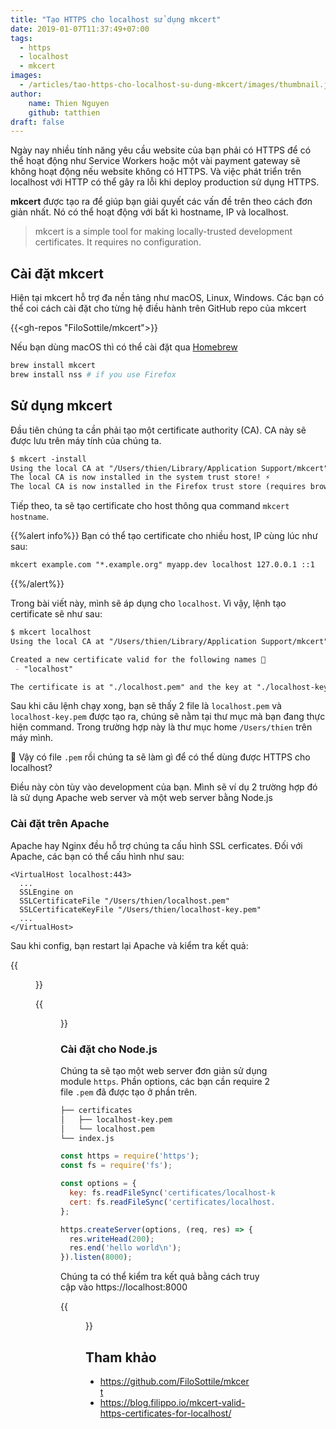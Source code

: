 ```yaml
---
title: "Tạo HTTPS cho localhost sử dụng mkcert"
date: 2019-01-07T11:37:49+07:00
tags:
  - https
  - localhost
  - mkcert
images:
  - /articles/tao-https-cho-localhost-su-dung-mkcert/images/thumbnail.jpg
author:
    name: Thien Nguyen
    github: tatthien
draft: false
---
```


Ngày nay nhiều tính năng yêu cầu website của bạn phải có HTTPS để có thể hoạt động như Service Workers hoặc một vài payment gateway sẽ không hoạt động nếu website không có HTTPS. Và việc phát triển trên localhost với HTTP có thể gây ra lỗi khi deploy production sử dụng HTTPS.

**mkcert** được tạo ra để giúp bạn giải quyết các vấn đề trên theo cách đơn giản nhất. Nó có thể hoạt động với bất kì hostname, IP và localhost.

> mkcert is a simple tool for making locally-trusted development certificates. It requires no configuration.

## Cài đặt mkcert

Hiện tại mkcert hỗ trợ đa nền tảng như macOS, Linux, Windows. Các bạn có thể coi cách cài đặt cho từng hệ điều hành trên GitHub repo của mkcert

{{<gh-repos "FiloSottile/mkcert">}}

Nếu bạn dùng macOS thì có thể cài đặt qua [Homebrew](https://brew.sh/)

```sh
brew install mkcert
brew install nss # if you use Firefox
```

## Sử dụng mkcert

Đầu tiên chúng ta cần phải tạo một certificate authority (CA). CA này sẽ được lưu trên máy tính của chúng ta.

```markdown
$ mkcert -install
Using the local CA at "/Users/thien/Library/Application Support/mkcert" ✨
The local CA is now installed in the system trust store! ⚡️
The local CA is now installed in the Firefox trust store (requires browser restart)! 🦊
```

Tiếp theo, ta sẽ tạo certificate cho host thông qua command `mkcert hostname`.

{{%alert info%}}
Bạn có thể tạo certificate cho nhiều host, IP cùng lúc như sau:

```markdown
mkcert example.com "*.example.org" myapp.dev localhost 127.0.0.1 ::1
```
{{%/alert%}}

Trong bài viết này, mình sẽ áp dụng cho `localhost`. Vì vậy, lệnh tạo certificate sẽ như sau:

```markdown
$ mkcert localhost
Using the local CA at "/Users/thien/Library/Application Support/mkcert" ✨

Created a new certificate valid for the following names 📜
 - "localhost"

The certificate is at "./localhost.pem" and the key at "./localhost-key.pem" ✅
```

Sau khi câu lệnh chạy xong, bạn sẽ thấy 2 file là `localhost.pem` và `localhost-key.pem` được tạo ra, chúng sẽ nằm tại thư mục mà bạn đang thực hiện command. Trong trường hợp này là thư mục home `/Users/thien` trên máy mình.

🤔 Vậy có file `.pem` rồi chúng ta sẽ làm gì để có thể dùng được HTTPS cho localhost?

Điều này còn tùy vào development của bạn. Mình sẽ ví dụ 2 trường hợp đó là sử dụng Apache web server và một web server bằng Node.js

### Cài đặt trên Apache

Apache hay Nginx đều hỗ trợ chúng ta cấu hình SSL cerficates. Đối với Apache, các bạn có thể cấu hình như sau:

```
<VirtualHost localhost:443>
  ...
  SSLEngine on
  SSLCertificateFile "/Users/thien/localhost.pem"
  SSLCertificateKeyFile "/Users/thien/localhost-key.pem"
  ...
</VirtualHost>
```

Sau khi config, bạn restart lại Apache và kiểm tra kết quả:

{{<figure src="images/mkcert-01.png" title="Trước">}}

{{<figure src="images/mkcert-02.png" title="Sau">}}

### Cài đặt cho Node.js

Chúng ta sẽ tạo một web server đơn giản sử dụng module `https`. Phần options, các bạn cần require 2 file `.pem` đã được tạo ở phần trên.

```markdown
├── certificates
│   ├── localhost-key.pem
│   └── localhost.pem
└── index.js
```

```javascript
const https = require('https');
const fs = require('fs');

const options = {
  key: fs.readFileSync('certificates/localhost-key.pem'),
  cert: fs.readFileSync('certificates/localhost.pem')
};

https.createServer(options, (req, res) => {
  res.writeHead(200);
  res.end('hello world\n');
}).listen(8000);
```

Chúng ta có thể kiểm tra kết quả bằng cách truy cập vào https://localhost:8000

{{<figure src="images/mkcert-03.png" title="Bạn sẽ thấy dòng chữ 'Issued by: mkcert'">}}

## Tham khảo

- https://github.com/FiloSottile/mkcert
- https://blog.filippo.io/mkcert-valid-https-certificates-for-localhost/
